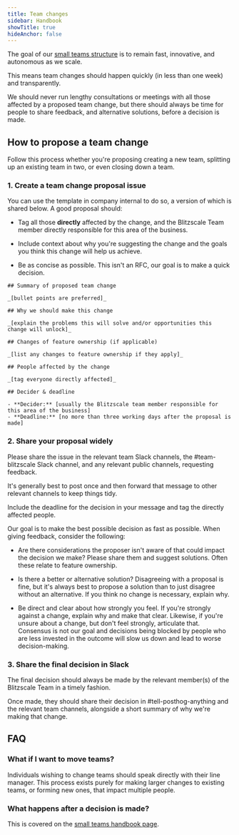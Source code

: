 ```yaml
---
title: Team changes
sidebar: Handbook
showTitle: true
hideAnchor: false
---
```


The goal of our [small teams structure](/handbook/company/small-teams) is to remain fast, innovative, and autonomous as we scale.

This means team changes should happen quickly (in less than one week) and transparently. 

We should never run lengthy consultations or meetings with all those affected by a proposed team change, but there should always be time for people to share feedback, and alternative solutions, before a decision is made.

## How to propose a team change

Follow this process whether you're proposing creating a new team, splitting up an existing team in two, or even closing down a team.

### 1. Create a team change proposal issue

You can use the template in company internal to do so, a version of which is shared below. A good proposal should:

- Tag all those **directly** affected by the change, and the Blitzscale Team member directly responsible for this area of the business.

- Include context about why you're suggesting the change and the goals you think this change will help us achieve.

- Be as concise as possible. This isn't an RFC, our goal is to make a quick decision.

```
## Summary of proposed team change

_[bullet points are preferred]_

## Why we should make this change

_[explain the problems this will solve and/or opportunities this change will unlock]_

## Changes of feature ownership (if applicable)

_[list any changes to feature ownership if they apply]_

## People affected by the change

_[tag everyone directly affected]_

## Decider & deadline

- **Decider:** [usually the Blitzscale team member responsible for this area of the business]
- **Deadline:** [no more than three working days after the proposal is made]
```

### 2. Share your proposal widely

Please share the issue in the relevant team Slack channels, the #team-blitzscale Slack channel, and any relevant public channels, requesting feedback.

It's generally best to post once and then forward that message to other relevant channels to keep things tidy.

Include the deadline for the decision in your message and tag the directly affected people.

<CalloutBox icon="IconInfo" title="Giving feedback on proposals" type="fyi">

Our goal is to make the best possible decision as fast as possible. When giving feedback, consider the following:

- Are there considerations the proposer isn't aware of that could impact the decision we make? Please share them and suggest solutions. Often these relate to feature ownership. 

- Is there a better or alternative solution? Disagreeing with a proposal is fine, but it's always best to propose a solution than to just disagree without an alternative. If you think no change is necessary, explain why.

- Be direct and clear about how strongly you feel. If you're strongly against a change, explain why and make that clear. Likewise, if you're unsure about a change, but don't feel strongly, articulate that. Consensus is not our goal and decisions being blocked by people who are less invested in the outcome will slow us down and lead to worse decision-making.

</CalloutBox>

### 3. Share the final decision in Slack

The final decision should always be made by the relevant member(s) of the Blitzscale Team in a timely fashion.

Once made, they should share their decision in #tell-posthog-anything and the relevant team channels, alongside a short summary of why we're making that change.

## FAQ

### What if I want to move teams?

Individuals wishing to change teams should speak directly with their line manager. This process exists purely for making larger changes to existing teams, or forming new ones, that impact multiple people.

### What happens after a decision is made?

This is covered on the [small teams handbook page](/handbook/company/small-teams#forming-new-small-teams).

